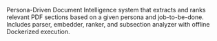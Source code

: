 Persona-Driven Document Intelligence system that extracts and ranks relevant PDF sections based on a given persona and job-to-be-done. Includes parser, embedder, ranker, and subsection analyzer with offline Dockerized execution.
